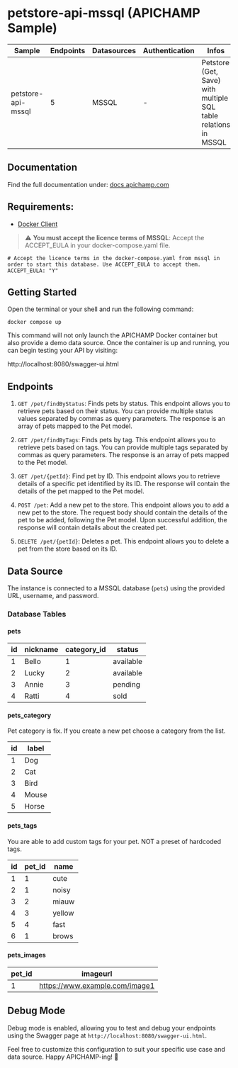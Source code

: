 # petstore-api-mssql (APICHAMP Sample)

| Sample                                 | Endpoints | Datasources | Authentication | Infos                                                                           |
|----------------------------------------|-----------|-------------|----------------|---------------------------------------------------------------------------------|
| petstore-api-mssql                     | 5         | MSSQL       | -              | Petstore (Get, Save) with multiple SQL table relations in MSSQL                 |

## Documentation
Find the full documentation under: [docs.apichamp.com](https://docs.apichamp.com)

## Requirements:
- [Docker Client](https://docs.docker.com/get-started/overview/)

> :warning: **You must accept the licence terms of MSSQL**: Accept the ACCEPT_EULA in your docker-compose.yaml file.
```
# Accept the licence terms in the docker-compose.yaml from mssql in order to start this database. Use ACCEPT_EULA to accept them.
ACCEPT_EULA: "Y"
```


## Getting Started

Open the terminal or your shell and run the following command:

```docker compose up```

This command will not only launch the APICHAMP Docker container but also provide a demo
data source. Once the container is up and running, you can begin testing your API by visiting:

http://localhost:8080/swagger-ui.html

## Endpoints

1. `GET /pet/findByStatus`: Finds pets by status. This endpoint allows you to retrieve pets based on their status. You can provide multiple status values separated by commas as query parameters. The response is an array of pets mapped to the Pet model.

2. `GET /pet/findByTags`: Finds pets by tag. This endpoint allows you to retrieve pets based on tags. You can provide multiple tags separated by commas as query parameters. The response is an array of pets mapped to the Pet model.

3. `GET /pet/{petId}`: Find pet by ID. This endpoint allows you to retrieve details of a specific pet identified by its ID. The response will contain the details of the pet mapped to the Pet model.

4. `POST /pet`: Add a new pet to the store. This endpoint allows you to add a new pet to the store. The request body should contain the details of the pet to be added, following the Pet model. Upon successful addition, the response will contain details about the created pet.

5. `DELETE /pet/{petId}`: Deletes a pet. This endpoint allows you to delete a pet from the store based on its ID.

## Data Source

The instance is connected to a MSSQL database (`pets`) using the provided URL, username, and password.

### Database Tables

#### pets

| id | nickname  | category_id | status    |
|----|-----------|-------------|-----------|
| 1  | Bello     | 1           | available |
| 2  | Lucky     | 2           | available |
| 3  | Annie     | 3           | pending   |
| 4  | Ratti     | 4           | sold      |

#### pets_category

Pet category is fix. If you create a new pet choose a category from the list.

| id | label |
|----|-------|
| 1  | Dog   |
| 2  | Cat   |
| 3  | Bird  |
| 4  | Mouse |
| 5  | Horse |

#### pets_tags

You are able to add custom tags for your pet. NOT a preset of hardcoded tags.

| id | pet_id | name   |
|----|--------|--------|
| 1  | 1      | cute   |
| 2  | 1      | noisy  |
| 3  | 2      | miauw  |
| 4  | 3      | yellow |
| 5  | 4      | fast   |
| 6  | 1      | brows  |

#### pets_images

| pet_id | imageurl                       |
|--------|--------------------------------|
| 1      | https://www.example.com/image1 |

## Debug Mode

Debug mode is enabled, allowing you to test and debug your endpoints using the Swagger page at `http://localhost:8080/swagger-ui.html`.

Feel free to customize this configuration to suit your specific use case and data source. Happy APICHAMP-ing! 🚀